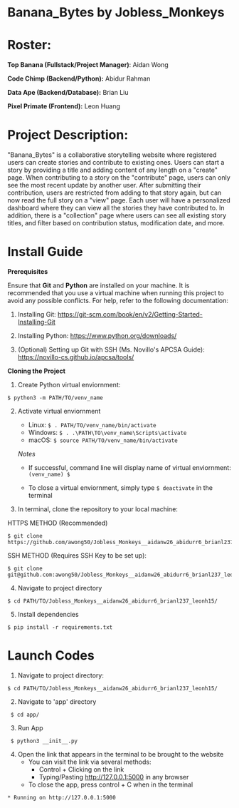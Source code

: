 # Banana_Bytes by Jobless_Monkeys
# Roster:
**Top Banana (Fullstack/Project Manager)**: Aidan Wong 

**Code Chimp (Backend/Python):** Abidur Rahman

**Data Ape (Backend/Database):** Brian Liu

**Pixel Primate (Frontend):** Leon Huang

# Project Description:

"Banana_Bytes" is a collaborative storytelling website where registered users can create stories and contribute to existing ones. Users can start a story by providing a title and adding content of any length on a "create" page. When contributing to a story on the "contribute" page, users can only see the most recent update by another user. After submitting their contribution, users are restricted from adding to that story again, but can now read the full story on a "view" page. Each user will have a personalized dashboard where they can view all the stories they have contributed to. In addition, there is a "collection" page where users can see all existing story titles, and filter based on contribution status, modification date, and more.

# Install Guide

**Prerequisites**

Ensure that **Git** and **Python** are installed on your machine. It is recommended that you use a virtual machine when running this project to avoid any possible conflicts. For help, refer to the following documentation:
   1. Installing Git: https://git-scm.com/book/en/v2/Getting-Started-Installing-Git 
   2. Installing Python: https://www.python.org/downloads/ 

   3. (Optional) Setting up Git with SSH (Ms. Novillo's APCSA Guide): https://novillo-cs.github.io/apcsa/tools/ 
         

**Cloning the Project**
1. Create Python virtual enviornment:

```
$ python3 -m PATH/TO/venv_name
```

2. Activate virtual enviornment 

   - Linux: `$ . PATH/TO/venv_name/bin/activate`
   - Windows: `$ . .\PATH\TO\venv_name\Scripts\activate`
   - macOS: `$ source PATH/TO/venv_name/bin/activate`

   *Notes*

   - If successful, command line will display name of virtual enviornment: `(venv_name) $ `

   - To close a virtual enviornment, simply type `$ deactivate` in the terminal


3. In terminal, clone the repository to your local machine: 

HTTPS METHOD (Recommended)

```
$ git clone https://github.com/awong50/Jobless_Monkeys__aidanw26_abidurr6_brianl237_leonh15.git        
```

SSH METHOD (Requires SSH Key to be set up):

```
$ git clone git@github.com:awong50/Jobless_Monkeys__aidanw26_abidurr6_brianl237_leonh15.git
```

4. Navigate to project directory

```
$ cd PATH/TO/Jobless_Monkeys__aidanw26_abidurr6_brianl237_leonh15/
```

5. Install dependencies

```
$ pip install -r requirements.txt
```
        
# Launch Codes

1. Navigate to project directory:

```
$ cd PATH/TO/Jobless_Monkeys__aidanw26_abidurr6_brianl237_leonh15/
```
 
2. Navigate to 'app' directory

```
 $ cd app/
```

3. Run App

```
 $ python3 __init__.py
```
4. Open the link that appears in the terminal to be brought to the website
    - You can visit the link via several methods:
        - Control + Clicking on the link
        - Typing/Pasting http://127.0.0.1:5000 in any browser
    - To close the app, press control + C when in the terminal

```    
* Running on http://127.0.0.1:5000
``` 
